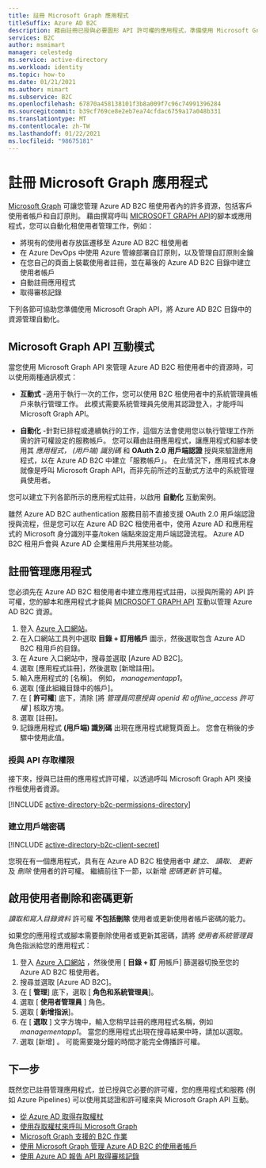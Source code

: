 ```yaml
---
title: 註冊 Microsoft Graph 應用程式
titleSuffix: Azure AD B2C
description: 藉由註冊已授與必要圖形 API 許可權的應用程式，準備使用 Microsoft Graph 來管理 Azure AD B2C 資源。
services: B2C
author: msmimart
manager: celestedg
ms.service: active-directory
ms.workload: identity
ms.topic: how-to
ms.date: 01/21/2021
ms.author: mimart
ms.subservice: B2C
ms.openlocfilehash: 67870a458138101f3b8a009f7c96c74991396284
ms.sourcegitcommit: b39cf769ce8e2eb7ea74cfdac6759a17a048b331
ms.translationtype: MT
ms.contentlocale: zh-TW
ms.lasthandoff: 01/22/2021
ms.locfileid: "98675181"
---
```

# <a name="register-a-microsoft-graph-application"></a>註冊 Microsoft Graph 應用程式

[Microsoft Graph][ms-graph] 可讓您管理 Azure AD B2C 租使用者內的許多資源，包括客戶使用者帳戶和自訂原則。 藉由撰寫呼叫 [MICROSOFT GRAPH API][ms-graph-api]的腳本或應用程式，您可以自動化租使用者管理工作，例如：

* 將現有的使用者存放區遷移至 Azure AD B2C 租使用者
* 在 Azure DevOps 中使用 Azure 管線部署自訂原則，以及管理自訂原則金鑰
* 在您自己的頁面上裝載使用者註冊，並在幕後的 Azure AD B2C 目錄中建立使用者帳戶
* 自動註冊應用程式
* 取得審核記錄

下列各節可協助您準備使用 Microsoft Graph API，將 Azure AD B2C 目錄中的資源管理自動化。

## <a name="microsoft-graph-api-interaction-modes"></a>Microsoft Graph API 互動模式

當您使用 Microsoft Graph API 來管理 Azure AD B2C 租使用者中的資源時，可以使用兩種通訊模式：

* **互動式** -適用于執行一次的工作，您可以使用 B2C 租使用者中的系統管理員帳戶來執行管理工作。 此模式需要系統管理員先使用其認證登入，才能呼叫 Microsoft Graph API。

* **自動化** -針對已排程或連續執行的工作，這個方法會使用您以執行管理工作所需的許可權設定的服務帳戶。 您可以藉由註冊應用程式，讓應用程式和腳本使用其 *應用程式， (用戶端) 識別碼* 和 **OAuth 2.0 用戶端認證** 授與來驗證應用程式，以在 Azure AD B2C 中建立「服務帳戶」。 在此情況下，應用程式本身就像是呼叫 Microsoft Graph API，而非先前所述的互動式方法中的系統管理員使用者。

您可以建立下列各節所示的應用程式註冊，以啟用 **自動化** 互動案例。

雖然 Azure AD B2C authentication 服務目前不直接支援 OAuth 2.0 用戶端認證授與流程，但是您可以在 Azure AD B2C 租使用者中，使用 Azure AD 和應用程式的 Microsoft 身分識別平臺/token 端點來設定用戶端認證流程。 Azure AD B2C 租用戶會與 Azure AD 企業租用戶共用某些功能。

## <a name="register-management-application"></a>註冊管理應用程式

您必須先在 Azure AD B2C 租使用者中建立應用程式註冊，以授與所需的 API 許可權，您的腳本和應用程式才能與 [MICROSOFT GRAPH API][ms-graph-api] 互動以管理 Azure AD B2C 資源。

1. 登入 [Azure 入口網站](https://portal.azure.com)。
1. 在入口網站工具列中選取 **目錄 + 訂用帳戶** 圖示，然後選取包含 Azure AD B2C 租用戶的目錄。
1. 在 Azure 入口網站中，搜尋並選取 [Azure AD B2C]。
1. 選取 [應用程式註冊]，然後選取 [新增註冊]。
1. 輸入應用程式的 [名稱]。 例如， *managementapp1*。
1. 選取 [僅此組織目錄中的帳戶]。
1. 在 [ **許可權**] 底下，清除 [將 *管理員同意授與 openid 和 offline_access 許可權* ] 核取方塊。
1. 選取 [註冊]。
1. 記錄應用程式 **(用戶端) 識別碼** 出現在應用程式總覽頁面上。 您會在稍後的步驟中使用此值。

### <a name="grant-api-access"></a>授與 API 存取權限

接下來，授與已註冊的應用程式許可權，以透過呼叫 Microsoft Graph API 來操作租使用者資源。

[!INCLUDE [active-directory-b2c-permissions-directory](../../includes/active-directory-b2c-permissions-directory.md)]

### <a name="create-client-secret"></a>建立用戶端密碼

[!INCLUDE [active-directory-b2c-client-secret](../../includes/active-directory-b2c-client-secret.md)]

您現在有一個應用程式，具有在 Azure AD B2C 租使用者中 *建立*、 *讀取*、 *更新* 及 *刪除* 使用者的許可權。 繼續前往下一節，以新增 *密碼更新* 許可權。

## <a name="enable-user-delete-and-password-update"></a>啟用使用者刪除和密碼更新

*讀取和寫入目錄資料* 許可權 **不包括刪除** 使用者或更新使用者帳戶密碼的能力。

如果您的應用程式或腳本需要刪除使用者或更新其密碼，請將 *使用者系統管理員* 角色指派給您的應用程式：

1. 登入 [Azure 入口網站](https://portal.azure.com) ，然後使用 [ **目錄 + 訂** 用帳戶] 篩選器切換至您的 Azure AD B2C 租使用者。
1. 搜尋並選取 [Azure AD B2C]。
1. 在 [ **管理**] 底下，選取 [ **角色和系統管理員**]。
1. 選取 [ **使用者管理員** ] 角色。
1. 選取 [ **新增指派**]。
1. 在 [ **選取** ] 文字方塊中，輸入您稍早註冊的應用程式名稱，例如 *managementapp1*。 當您的應用程式出現在搜尋結果中時，請加以選取。
1. 選取 [新增]  。 可能需要幾分鐘的時間才能完全傳播許可權。

## <a name="next-steps"></a>下一步

既然您已註冊管理應用程式，並已授與它必要的許可權，您的應用程式和服務 (例如 Azure Pipelines) 可以使用其認證和許可權來與 Microsoft Graph API 互動。 

* [從 Azure AD 取得存取權杖](/graph/auth-v2-service#4-get-an-access-token)
* [使用存取權杖來呼叫 Microsoft Graph](/graph/auth-v2-service#4-get-an-access-token)
* [Microsoft Graph 支援的 B2C 作業](microsoft-graph-operations.md)
* [使用 Microsoft Graph 管理 Azure AD B2C 的使用者帳戶](microsoft-graph-operations.md)
* [使用 Azure AD 報告 API 取得審核記錄](view-audit-logs.md#get-audit-logs-with-the-azure-ad-reporting-api)

<!-- LINKS -->
[ms-graph]: /graph/
[ms-graph-api]: /graph/api/overview
